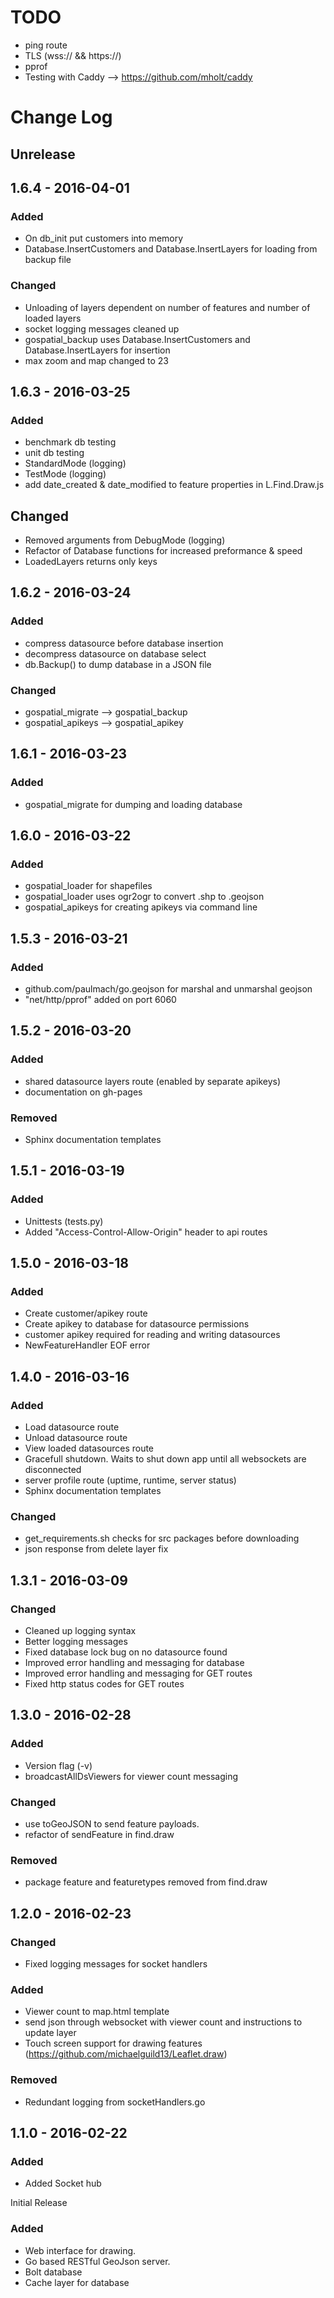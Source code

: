 # TODO
 - ping route
 - TLS (wss:// && https://) 
 - pprof
 - Testing with Caddy --> https://github.com/mholt/caddy
 


# Change Log

## Unrelease



## 1.6.4 - 2016-04-01

### Added
 - On db_init put customers into memory
 - Database.InsertCustomers and Database.InsertLayers for loading from backup file

### Changed
 - Unloading of layers dependent on number of features and number of loaded layers
 - socket logging messages cleaned up
 - gospatial_backup uses Database.InsertCustomers and Database.InsertLayers for insertion
 - max zoom and map changed to 23


## 1.6.3 - 2016-03-25

### Added
 - benchmark db testing
 - unit db testing
 - StandardMode (logging)
 - TestMode (logging)
 - add date_created & date_modified to feature properties in L.Find.Draw.js

## Changed
 - Removed arguments from DebugMode (logging)
 - Refactor of Database functions for increased preformance & speed
 - LoadedLayers returns only keys


## 1.6.2 - 2016-03-24

### Added
 - compress datasource before database insertion
 - decompress datasource on database select 
 - db.Backup() to dump database in a JSON file

### Changed
 - gospatial_migrate --> gospatial_backup
 - gospatial_apikeys --> gospatial_apikey


## 1.6.1 - 2016-03-23

### Added
 - gospatial_migrate for dumping and loading database


## 1.6.0 - 2016-03-22

### Added
 - gospatial_loader for shapefiles
 - gospatial_loader uses ogr2ogr to convert .shp to .geojson
 - gospatial_apikeys for creating apikeys via command line


## 1.5.3 - 2016-03-21

### Added
 - github.com/paulmach/go.geojson for marshal and unmarshal geojson
 - "net/http/pprof" added on port 6060


## 1.5.2 - 2016-03-20

### Added
 - shared datasource layers route (enabled by separate apikeys)
 - documentation on gh-pages

### Removed
 - Sphinx documentation templates


## 1.5.1 - 2016-03-19

### Added
 - Unittests (tests.py)
 - Added "Access-Control-Allow-Origin" header to api routes


## 1.5.0 - 2016-03-18

### Added
 - Create customer/apikey route
 - Create apikey to database for datasource permissions
 - customer apikey required for reading and writing datasources
 - NewFeatureHandler EOF error


## 1.4.0 - 2016-03-16

### Added
 - Load datasource route
 - Unload datasource route
 - View loaded datasources route
 - Gracefull shutdown. Waits to shut down app until all websockets are disconnected
 - server profile route (uptime, runtime, server status)
 - Sphinx documentation templates

### Changed
 - get_requirements.sh checks for src packages before downloading
 - json response from delete layer fix


## 1.3.1 - 2016-03-09

### Changed
 - Cleaned up logging syntax
 - Better logging messages
 - Fixed database lock bug on no datasource found
 - Improved error handling and messaging for database
 - Improved error handling and messaging for GET routes
 - Fixed http status codes for GET routes


## 1.3.0 - 2016-02-28

### Added
 - Version flag (-v)
 - broadcastAllDsViewers for viewer count messaging

### Changed
 - use toGeoJSON to send feature payloads.
 - refactor of sendFeature in find.draw

### Removed
 - package feature and featuretypes removed from find.draw


## 1.2.0 - 2016-02-23

### Changed
 - Fixed logging messages for socket handlers

### Added
 - Viewer count to map.html template
 - send json through websocket with viewer count and instructions to update layer
 - Touch screen support for drawing features (https://github.com/michaelguild13/Leaflet.draw) 

### Removed
 - Redundant logging from socketHandlers.go


## 1.1.0 - 2016-02-22

### Added
 - Added Socket hub

Initial Release

### Added
 - Web interface for drawing.
 - Go based RESTful GeoJson server.
 - Bolt database
 - Cache layer for database
